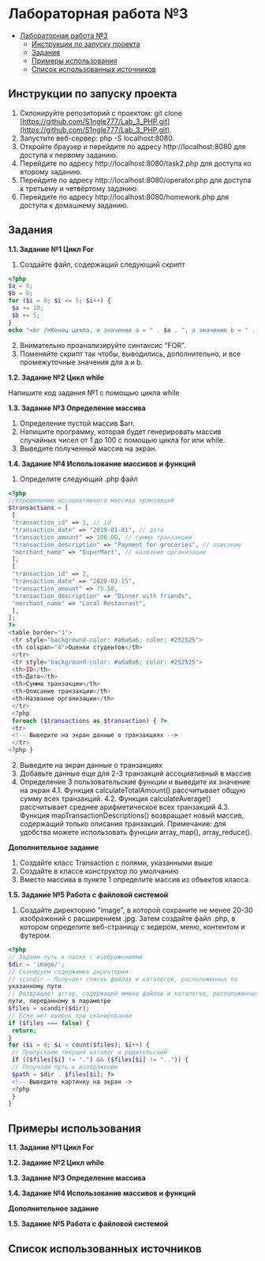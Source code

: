 # Лабораторная работа №3

- [Лабораторная работа №3](#лабораторная-работа-3)
    - [Инструкции по запуску проекта](#инструкции-по-запуску-проекта)
    - [Задания](#задания)
    - [Примеры использования](#примеры-использования)
    - [Список использованных источников](#список-использованных-источников)

## Инструкции по запуску проекта
1) Склонируйте репозиторий с проектом: git clone [https://github.com/S1ngle777/Lab_3_PHP.git](https://github.com/S1ngle777/Lab_3_PHP.git).
2) Запустите веб-сервер: php -S localhost:8080.
3) Откройте браузер и перейдите по адресу http://localhost:8080 для доступа к первому заданию.
4) Перейдите по адресу http://localhost:8080/task2.php для доступа ко второму заданию.
5) Перейдите по адресу http://localhost:8080/operator.php для доступа к третьему и четвёртому заданию.
6) Перейдите по адресу http://localhost:8080/homework.php для доступа к домашнему заданию.

## Задания
__1.1. Задание №1 Цикл For__

1. Создайте файл, содержащий следующий скрипт
```php
<?php
$a = 0;
$b = 0;
for ($i = 0; $i <= 5; $i++) {
 $a += 10;
 $b += 5;
}
echo "<br />Конец цикла, и значение a = " . $a . ", а значение b = " . $b;
```
2. Внимательно проанализируйте синтаксис “FOR”.
3. Поменяйте скрипт так чтобы, выводились, дополнительно, и все
промежуточные значения для a и b.

__1.2. Задание №2 Цикл while__

Напишите код задания №1 с помощью цикла while

__1.3. Задание №3 Определение массива__

1. Определение пустой массив $arr.
2. Напишите программу, которая будет генерировать массив случайных чисел
от 1 до 100 с помощью цикла for или while.
3. Выведите полученный массив на экран.

__1.4. Задание №4 Использование массивов и функций__

1. Определите следующий .php файл

```php
<?php
//определение ассоциативного массива транзакций
$transactions = [
 [
 "transaction_id" => 1, // id
 "transaction_date" => "2019-01-01", // дата
 "transaction_amount" => 100.00, // сумма транзакции
 "transaction_description" => "Payment for groceries", // описание
 "merchant_name" => "SuperMart", // название организации
 ],
 [
 "transaction_id" => 2,
 "transaction_date" => "2020-02-15",
 "transaction_amount" => 75.50,
 "transaction_description" => "Dinner with friends",
 "merchant_name" => "Local Restaurant",
 ],
];
?>
<table border="1">
 <tr style="background-color: #a6a6a6; color: #252525">
 <th colspan="4">Оценки студентов</th>
 </tr>
 <tr style="background-color: #a6a6a6; color: #252525">
 <th>ID</th>
 <th>Дата</th>
 <th>Сумма транзакции</th>
 <th>Описание транзакции</th>
 <th>Название организации</th>
 </tr>
 <?php
 foreach ($transactions as $transaction) { ?>
 <tr>
 <!-- Выведите на экран данные о транзакциях -->
 </tr>
<?php }
```
2. Выведите на экран данные о транзакциях
3. Добавьте данные еще для 2-3 транзакций ассоциативный в массив
4. Определение 3 пользовательские функции и выведите их значение на экран
4.1. Функция calculateTotalAmount() рассчитывает общую сумму всех
транзакций.
4.2. Функция calculateAverage() рассчитывает среднее арифметическое
всех транзакций
4.3. Функция mapTransactionDescriptions() возвращает новый массив,
содержащий только описания транзакций.
Примечание: для удобства можете использовать функции array_map(),
array_reduce().

__Дополнительное задание__
1. Создайте класс Transaction с полями, указанными выше
2. Создайте в классе конструктор по умолчанию
3. Вместо массива в пункте 1 определите массив из объектов класса.


__1.5. Задание №5 Работа с файловой системой__

1. Создайте директорию "image", в которой сохраните не менее 20-30
изображений с расширением .jpg. Затем создайте файл .php, в котором
определите веб-страницу с хедером, меню, контентом и футером.

```php
<?php
// Задаем путь к папке с изображениями
$dir = 'image/';
// Сканируем содержимое директории
// scandir — Получает список файлов и каталогов, расположенных по
указанному пути.
// Возвращает array, содержащий имена файлов и каталогов, расположенных по
пути, переданному в параметре
$files = scandir($dir);
// Если нет ошибок при сканировании
if ($files === false) {
 return;
}
for ($i = 0; $i < count($files); $i++) {
 // Пропускаем текущий каталог и родительский
 if (($files[$i] != ".") && ($files[$i] != "..")) {
 // Получаем путь к изображению
 $path = $dir . $files[$i]; ?>
 <!-- Выведите картинку на экран ->
 <?php
 }
}
```

## Примеры использования

__1.1. Задание №1 Цикл For__

__1.2. Задание №2 Цикл while__

__1.3. Задание №3 Определение массива__

__1.4. Задание №4 Использование массивов и функций__

__Дополнительное задание__

__1.5. Задание №5 Работа с файловой системой__


## Список использованных источников

